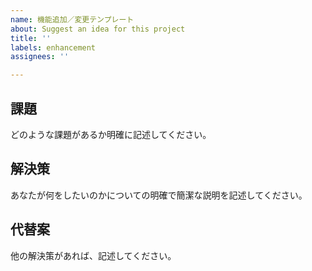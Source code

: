```yaml
---
name: 機能追加／変更テンプレート
about: Suggest an idea for this project
title: ''
labels: enhancement
assignees: ''

---
```


## 課題
どのような課題があるか明確に記述してください。

## 解決策
あなたが何をしたいのかについての明確で簡潔な説明を記述してください。

## 代替案
他の解決策があれば、記述してください。
